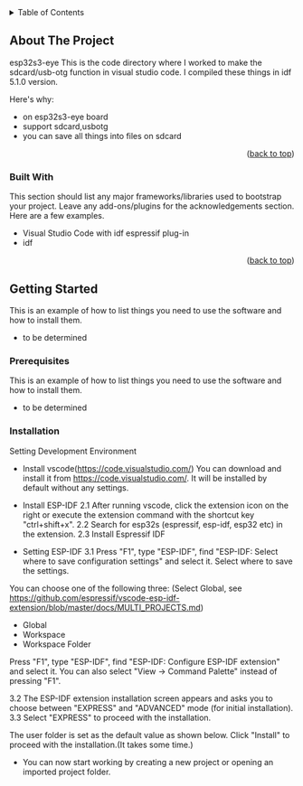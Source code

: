 
<!-- TABLE OF CONTENTS -->
<details>
  <summary>Table of Contents</summary>
  <ol>
    <li>
      <a href="#about-the-project">About The Project</a>
      <ul>
        <li><a href="#built-with">Built With</a></li>
      </ul>
    </li>
    <li>
      <a href="#getting-started">Getting Started</a>
      <ul>
        <li><a href="#prerequisites">Prerequisites</a></li>
        <li><a href="#installation">Installation</a></li>
      </ul>
    </li>
    <li><a href="#usage">Usage</a></li>
    <li><a href="#roadmap">Roadmap</a></li>
    <li><a href="#contributing">Contributing</a></li>
    <li><a href="#license">License</a></li>
    <li><a href="#contact">Contact</a></li>
    <li><a href="#acknowledgments">Acknowledgments</a></li>
  </ol>
</details>

<!-- ABOUT THE PROJECT -->
## About The Project

esp32s3-eye
This is the code directory where I worked to make the sdcard/usb-otg function in visual studio code.
I compiled these things in idf 5.1.0 version.

Here's why:
* on esp32s3-eye board
* support sdcard,usbotg
* you can save all things into files on sdcard

<p align="right">(<a href="#readme-top">back to top</a>)</p>

### Built With

This section should list any major frameworks/libraries used to bootstrap your project. Leave any add-ons/plugins for the acknowledgements section. Here are a few examples.

* Visual Studio Code with idf espressif plug-in
* idf 

<p align="right">(<a href="#readme-top">back to top</a>)</p>

<!-- GETTING STARTED -->
## Getting Started

This is an example of how to list things you need to use the software and how to install them.
* to be determined

### Prerequisites

This is an example of how to list things you need to use the software and how to install them.
* to be determined
  

### Installation

Setting Development Environment

* Install vscode(https://code.visualstudio.com/)
You can download and install it from https://code.visualstudio.com/. It will be installed by default without any settings.
  
* Install ESP-IDF
2.1 After running vscode, click the extension icon on the right or execute the extension command with the shortcut key "ctrl+shift+x".
2.2 Search for esp32s (espressif, esp-idf, esp32 etc) in the extension.
2.3 Install Espressif IDF

* Setting ESP-IDF
3.1 Press "F1", type "ESP-IDF", find "ESP-IDF: Select where to save configuration settings" and select it. Select where to save the settings.

You can choose one of the following three: (Select Global, see https://github.com/espressif/vscode-esp-idf-extension/blob/master/docs/MULTI_PROJECTS.md)

- Global
- Workspace
- Workspace Folder

Press "F1", type "ESP-IDF", find "ESP-IDF: Configure ESP-IDF extension" and select it.
You can also select "View -> Command Palette" instead of pressing "F1".

3.2 The ESP-IDF extension installation screen appears and asks you to choose between "EXPRESS" and "ADVANCED" mode (for initial installation).
3.3 Select "EXPRESS" to proceed with the installation.

The user folder is set as the default value as shown below. Click "Install" to proceed with the installation.(It takes some time.)

* You can now start working by creating a new project or opening an imported project folder. 
